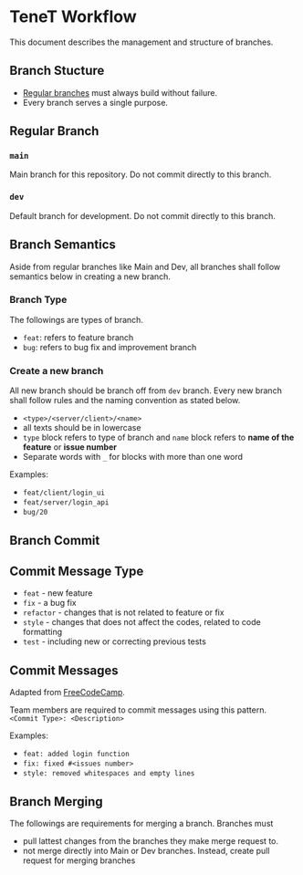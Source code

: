 # TeneT Workflow

This document describes the management and structure of branches.

## Branch Stucture

- [Regular branches](#regular-branch) must always build without failure.
- Every branch serves a single purpose.

## Regular Branch

### `main`

Main branch for this repository. Do not commit directly to this branch.

### `dev`

Default branch for development. Do not commit directly to this branch.

## Branch Semantics

Aside from regular branches like Main and Dev, all branches shall follow semantics below in creating a new branch.

### Branch Type

The followings are types of branch.

- `feat`: refers to feature branch
- `bug`: refers to bug fix and improvement branch

### Create a new branch

All new branch should be branch off from `dev` branch. Every new branch shall follow rules and the naming convention as stated below.

- `<type>/<server/client>/<name>`
- all texts should be in lowercase
- `type` block refers to type of branch and `name` block refers to **name of the feature** or **issue number**
- Separate words with `_` for blocks with more than one word

Examples:

- `feat/client/login_ui`
- `feat/server/login_api`
- `bug/20`

## Branch Commit

## Commit Message Type

- `feat` - new feature
- `fix` - a bug fix
- `refactor` - changes that is not related to feature or fix
- `style` - changes that does not affect the codes, related to code formatting
- `test` - including new or correcting previous tests

## Commit Messages

Adapted from [FreeCodeCamp](https://www.freecodecamp.org/news/how-to-write-better-git-commit-messages/).

Team members are required to commit messages using this pattern.
`<Commit Type>: <Description>`

Examples:

- `feat: added login function`
- `fix: fixed #<issues number>`
- `style: removed whitespaces and empty lines`

## Branch Merging

The followings are requirements for merging a branch.
Branches must

- pull lattest changes from the branches they make merge request to.
- not merge directly into Main or Dev branches. Instead, create pull request for merging branches

